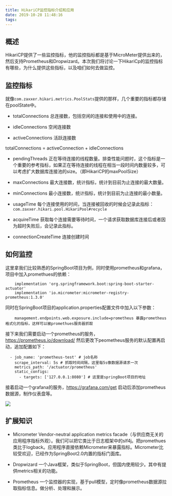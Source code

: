 ```yaml
---
title: HikariCP监控指标介绍和应用
date: 2019-10-28 11:48:16
tags:
---
```


## 概述
HikariCP提供了一些监控指标，他的监控指标都是基于MicroMeter提供出来的，然后支持Prometheus和Dropwizard。本次我们将讨论一下HikariCp的监控指标有哪些，为什么提供这些指标，以及咱们如何去做监控。

## 监控指标
就像`com.zaxxer.hikari.metrics.PoolStats`提供的那样，几个重要的指标都存储在poolState中。
* totalConnections
总连接数，包括空闲的连接和使用中的连接。

* idleConnections 空闲连接数

* activeConnections
活跃连接数

totalConnections = activeConnection + idleConnections

* pendingThreads
正在等待连接的线程数量。排查性能问题时，这个指标是一个重要的参考指标，如果正在等待连接的线程在相当一段时间内数量较多，可以考虑扩大数据库连接池的size。（即HikariCP的maxPoolSize）

* maxConnections
最大连接数，统计指标，统计到目前为止连接的最大数量。

* minConnections
最小连接数，统计指标，统计到目前为止连接的最小数量。

* usageTime
每个连接使用的时间，当连接被回收的时候会记录此指标：`com.zaxxer.hikari.pool.HikariPool#recycle`

* acquireTime
获取每个连接需要等待时间，一个请求获取数据库连接后或者因为超时失败后，会记录此指标。

* connectionCreateTime
连接创建时间

## 如何监控
这里拿我们比较熟悉的SpringBoot项目为例，同时使用prometheus和grafana，项目中加入promethues的依赖：
```
    implementation 'org.springframework.boot:spring-boot-starter-actuator'
    implementation 'io.micrometer:micrometer-registry-prometheus:1.3.0'
```
同时在SpringBoot项目的application.properties配置文件中加入以下参数：
```
    management.endpoints.web.exposure.include=prometheus 暴露prometheus格式化的指标，这样可以被promethues服务器抓取
```
接下来我们需要启动一个prometheus的服务，https://prometheus.io/download/ 然后更改下peometheus服务的默认配置再启动，追加配置如下：
```
  - job_name: 'prometheus-test' # job名称
    scrape_interval: 5s # 抓取时间间隔，这里每5s像数据源请求一次
    metrics_path: '/actuator/prometheus'
    static_configs:
      - targets: ['127.0.0.1:8080'] # 这里是springBoot项目的地址
```
接着启动一个grafana的服务，https://grafana.com/get 启动后添加prometheus数据源，制作仪表盘等。

![](https://img2018.cnblogs.com/blog/1515962/201910/1515962-20191028223840285-1259364311.png)


## 扩展知识
* Micrometer
Vendor-neutral application metrics facade（与供应商无关的应用程序指标外观）。我们可以把它类比于日志框架中的slf4j。把promethues类比于logback。应用程序直接依赖Micrometer来暴露指标。Micrometer比较受欢迎，已经作为SpringBoot2.0内置的指标门面库。

* Dropwizard
一个Java框架，类似于SpringBoot，但国内使用较少。其中有提供metrics相关的功能。

* Prometheus
一个监控器的实现，基于pull模型，定时像prometheus数据源拉取指标信息。做分析、处理和展示。